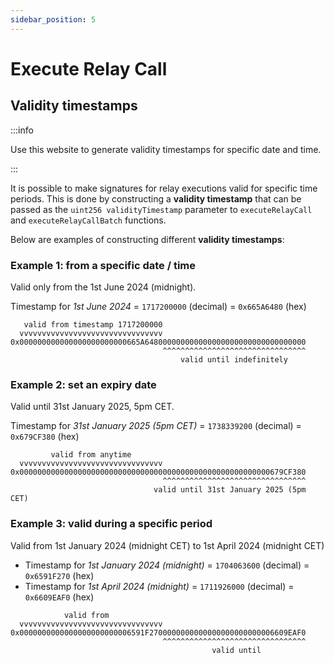 ```yaml
---
sidebar_position: 5
---
```


# Execute Relay Call

## Validity timestamps

:::info

Use this website to generate validity timestamps for specific date and time.

:::

It is possible to make signatures for relay executions valid for specific time periods. This is done by constructing a **validity timestamp** that can be passed as the `uint256 validityTimestamp` parameter to `executeRelayCall` and `executeRelayCallBatch` functions.

Below are examples of constructing different **validity timestamps**:

### Example 1: from a specific date / time

Valid only from the 1st June 2024 (midnight).

Timestamp for _1st June 2024_ = `1717200000` (decimal) = `0x665A6480` (hex)

```
   valid from timestamp 1717200000
  vvvvvvvvvvvvvvvvvvvvvvvvvvvvvvvv
0x000000000000000000000000665A648000000000000000000000000000000000
                                  ^^^^^^^^^^^^^^^^^^^^^^^^^^^^^^^^
                                      valid until indefinitely
```

### Example 2: set an expiry date

Valid until 31st January 2025, 5pm CET.

Timestamp for _31st January 2025 (5pm CET)_ = `1738339200` (decimal) = `0x679CF380` (hex)

```
         valid from anytime
  vvvvvvvvvvvvvvvvvvvvvvvvvvvvvvvv
0x00000000000000000000000000000000000000000000000000000000679CF380
                                  ^^^^^^^^^^^^^^^^^^^^^^^^^^^^^^^^
                                valid until 31st January 2025 (5pm CET)
```

### Example 3: valid during a specific period

Valid from 1st January 2024 (midnight CET) to 1st April 2024 (midnight CET)

- Timestamp for _1st January 2024 (midnight)_ = `1704063600` (decimal) = `0x6591F270` (hex)
- Timestamp for _1st April 2024 (midnight)_ = `1711926000` (decimal) = `0x6609EAF0` (hex)

```
            valid from
  vvvvvvvvvvvvvvvvvvvvvvvvvvvvvvvv
0x0000000000000000000000006591F2700000000000000000000000006609EAF0
                                  ^^^^^^^^^^^^^^^^^^^^^^^^^^^^^^^^
                                             valid until
```

